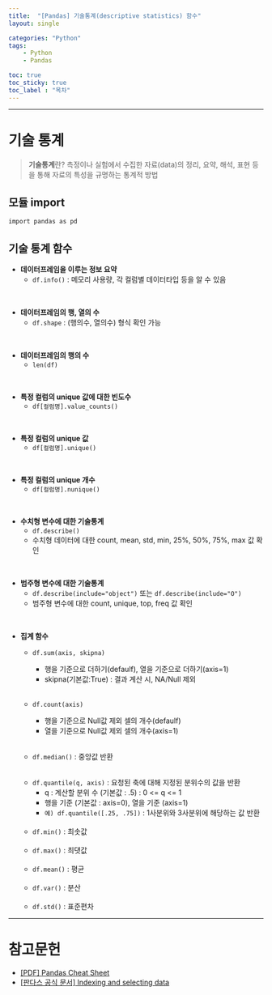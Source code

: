 ```yaml
---
title:  "[Pandas] 기술통계(descriptive statistics) 함수"
layout: single

categories: "Python"
tags: 
    - Python
    - Pandas

toc: true
toc_sticky: true
toc_label : "목차"
---
```




***

# 기술 통계
> **기술통계**란? 측정이나 실험에서 수집한 자료(data)의 정리, 요약, 해석, 표현 등을 통해 자료의 특성을 규명하는 통계적 방법

## 모듈 import
```
import pandas as pd
```

## 기술 통계 함수

- **데이터프레임을 이루는 정보 요약**
  - ```df.info()``` : 메모리 사용량, 각 컬럼별 데이터타입 등을 알 수 있음

<br>

- **데이터프레임의 행, 열의 수**
  - ```df.shape``` : (행의수, 열의수) 형식 확인 가능

<br>

- **데이터프레임의 행의 수**
  - ```len(df)``` 

<br>

- **특정 컬럼의 unique 값에 대한 빈도수**
  - ```df[컬럼명].value_counts()```

<br>

- **특정 컬럼의 unique 값**
  - ```df[컬럼명].unique()``` 

<br>

- **특정 컬럼의 unique 개수**
  - ```df[컬럼명].nunique()```

<br>

- **수치형 변수에 대한 기술통계**
  - ```df.describe()``` 
  - 수치형 데이터에 대한 count, mean, std, min, 25%, 50%, 75%, max 값 확인

<br>

- **범주형 변수에 대한 기술통계**
  - ```df.describe(include="object")``` 또는 ```df.describe(include="O")``` 
  - 범주형 변수에 대한 count, unique, top, freq 값 확인

<br>

- **집계 함수**
  - ```df.sum(axis, skipna)``` 
    - 행을 기준으로 더하기(defaulf), 열을 기준으로 더하기(axis=1)
    - skipna(기본값:True) : 결과 계산 시, NA/Null 제외

    <br>

  - ```df.count(axis)``` 
    - 행을 기준으로 Null값 제외 셀의 개수(defaulf)
    - 열을 기준으로 Null값 제외 셀의 개수(axis=1)

    <br>

  - ```df.median()``` : 중앙값 반환

  <br>

  - ```df.quantile(q, axis)``` : 요청된 축에 대해 지정된 분위수의 값을 반환
    - q : 계산할 분위 수 (기본값 : .5) : 0 <= q <= 1
    - 행을 기준 (기본값 : axis=0), 열을 기준 (axis=1)
    - ```예) df.quantile([.25, .75])``` : 1사분위와 3사분위에 해당하는 값 반환

  <br>

  - ```df.min()``` : 최솟값

   <br>

  - ```df.max()``` : 최댓값

  <br>

  - ```df.mean()``` : 평균

  <br>

  - ```df.var()``` : 분산

  <br>

  - ```df.std()``` : 표준편차


-----
# 참고문헌
- [[PDF] Pandas Cheat Sheet](https://pandas.pydata.org/Pandas_Cheat_Sheet.pdf)
- [[판다스 공식 문서] Indexing and selecting data](https://pandas.pydata.org/pandas-docs/stable/user_guide/indexing.html)
